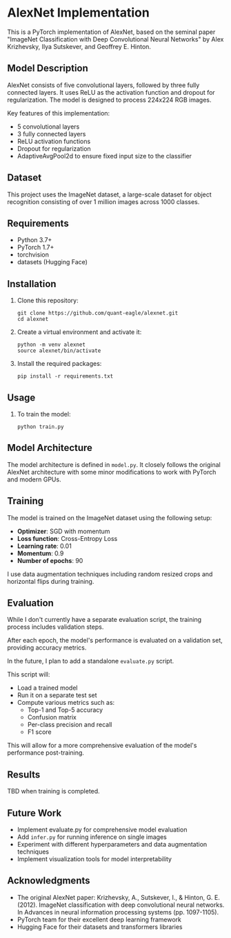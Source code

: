 # AlexNet Implementation

This is a PyTorch implementation of AlexNet, based on the seminal paper "ImageNet Classification with Deep Convolutional Neural Networks" by Alex Krizhevsky, Ilya Sutskever, and Geoffrey E. Hinton.

## Model Description

AlexNet consists of five convolutional layers, followed by three fully connected layers. It uses ReLU as the activation function and dropout for regularization. The model is designed to process 224x224 RGB images.

Key features of this implementation:
- 5 convolutional layers
- 3 fully connected layers
- ReLU activation functions
- Dropout for regularization
- AdaptiveAvgPool2d to ensure fixed input size to the classifier

## Dataset

This project uses the ImageNet dataset, a large-scale dataset for object recognition consisting of over 1 million images across 1000 classes.

## Requirements

- Python 3.7+
- PyTorch 1.7+
- torchvision
- datasets (Hugging Face)

## Installation

1. Clone this repository:
   ```
   git clone https://github.com/quant-eagle/alexnet.git
   cd alexnet
   ```

2. Create a virtual environment and activate it:
   ```
   python -m venv alexnet
   source alexnet/bin/activate
   ```

3. Install the required packages:
   ```
   pip install -r requirements.txt
   ```

## Usage

1. To train the model:
   ```
   python train.py
   ```

## Model Architecture

The model architecture is defined in `model.py`. It closely follows the original AlexNet architecture with some minor modifications to work with PyTorch and modern GPUs.

## Training

The model is trained on the ImageNet dataset using the following setup:
- **Optimizer**: SGD with momentum
- **Loss function**: Cross-Entropy Loss
- **Learning rate**: 0.01
- **Momentum**: 0.9
- **Number of epochs**: 90

I use data augmentation techniques including random resized crops and horizontal flips during training.

## Evaluation

While I don't currently have a separate evaluation script, the training process includes validation steps.

After each epoch, the model's performance is evaluated on a validation set, providing accuracy metrics.

In the future, I plan to add a standalone `evaluate.py` script.

This script will:

- Load a trained model
- Run it on a separate test set
- Compute various metrics such as:
    - Top-1 and Top-5 accuracy
    - Confusion matrix
    - Per-class precision and recall
    - F1 score

This will allow for a more comprehensive evaluation of the model's performance post-training.

## Results

TBD when training is completed.

## Future Work

- Implement evaluate.py for comprehensive model evaluation
- Add `infer.py` for running inference on single images
- Experiment with different hyperparameters and data augmentation techniques
- Implement visualization tools for model interpretability

## Acknowledgments

- The original AlexNet paper: Krizhevsky, A., Sutskever, I., & Hinton, G. E. (2012). ImageNet classification with deep convolutional neural networks. In Advances in neural information processing systems (pp. 1097-1105).
- PyTorch team for their excellent deep learning framework
- Hugging Face for their datasets and transformers libraries